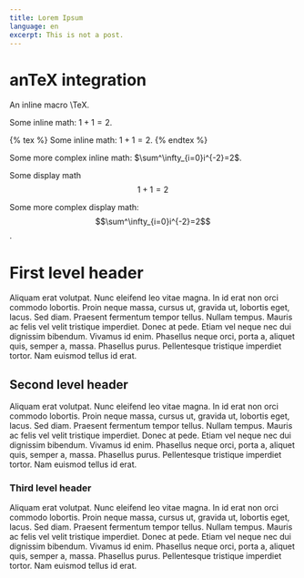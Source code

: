 ```yaml
---
title: Lorem Ipsum
language: en
excerpt: This is not a post.
---
```


# anTeX integration

An inline macro \TeX.

Some inline math: $1+1=2$.

{% tex %}
Some inline math: $1+1=2$.
{% endtex %}

Some more complex inline math: $\sum^\infty_{i=0}i^{-2}=2$.

Some display math $$1+1=2$$

Some more complex display math: $$\sum^\infty_{i=0}i^{-2}=2$$.

# First level header

Aliquam erat volutpat.  Nunc eleifend leo vitae magna.  In id erat non orci commodo lobortis.  Proin neque massa, cursus ut, gravida ut, lobortis eget, lacus.  Sed diam.  Praesent fermentum tempor tellus.  Nullam tempus.  Mauris ac felis vel velit tristique imperdiet.  Donec at pede.  Etiam vel neque nec dui dignissim bibendum.  Vivamus id enim.  Phasellus neque orci, porta a, aliquet quis, semper a, massa.  Phasellus purus.  Pellentesque tristique imperdiet tortor.  Nam euismod tellus id erat.

## Second level header

Aliquam erat volutpat.  Nunc eleifend leo vitae magna.  In id erat non orci commodo lobortis.  Proin neque massa, cursus ut, gravida ut, lobortis eget, lacus.  Sed diam.  Praesent fermentum tempor tellus.  Nullam tempus.  Mauris ac felis vel velit tristique imperdiet.  Donec at pede.  Etiam vel neque nec dui dignissim bibendum.  Vivamus id enim.  Phasellus neque orci, porta a, aliquet quis, semper a, massa.  Phasellus purus.  Pellentesque tristique imperdiet tortor.  Nam euismod tellus id erat.

### Third level header

Aliquam erat volutpat.  Nunc eleifend leo vitae magna.  In id erat non orci commodo lobortis.  Proin neque massa, cursus ut, gravida ut, lobortis eget, lacus.  Sed diam.  Praesent fermentum tempor tellus.  Nullam tempus.  Mauris ac felis vel velit tristique imperdiet.  Donec at pede.  Etiam vel neque nec dui dignissim bibendum.  Vivamus id enim.  Phasellus neque orci, porta a, aliquet quis, semper a, massa.  Phasellus purus.  Pellentesque tristique imperdiet tortor.  Nam euismod tellus id erat.


<!--
## Tech stack

The raw data reside in a [repo][1] over at [GitHub][2].
It is cooked by [GitHub Pages][3] using [Jekyll][4] and served as [my user page][5].

[1]: http://github.com/paolobrasolin/paolobrasolin.github.io
[2]: http://github.com
[3]: http://pages.github.com
[4]: http://jekyllrb.com
[5]: http://paolobrasolin.github.io


## Typefaces

I use three open source web fonts provided by [Google Fonts][ggf]:

* [Oswald][ggf osw] by [Vernon Adams][gg+ va] for headings;
* [Inconsolata][ggf inc] by [Raph Levien][gg+ rl] for code;
* [Merriweather][ggf mer] by [Eben Sorkin][gg+ es] for everything else.

[ggf]:     https://www.google.com/fonts
[ggf osw]: https://www.google.com/fonts/specimen/Oswald
[gg+ va]:  https://plus.google.com/+VernonAdams/about
[ggf inc]: https://www.google.com/fonts/specimen/Inconsolata
[gg+ rl]:  https://plus.google.com/+RaphLevien/about
[ggf mer]: https://www.google.com/fonts/specimen/Merriweather
[gg+ es]:  https://plus.google.com/106288796449831139244/about
-->
